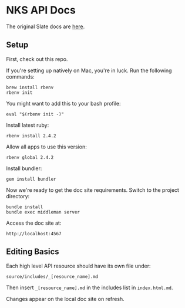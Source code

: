 # NKS API Docs

The original Slate docs are [here](./slate.md).

## Setup

First, check out this repo.

If you're setting up natively on Mac, you're in luck. Run the following commands:

    brew install rbenv
    rbenv init

You might want to add this to your bash profile:

    eval "$(rbenv init -)"

Install latest ruby:

    rbenv install 2.4.2

Allow all apps to use this version:

    rbenv global 2.4.2

Install bundler:

    gem install bundler

Now we're ready to get the doc site requirements. Switch to the project directory:

    bundle install
    bundle exec middleman server

Access the doc site at:

    http://localhost:4567

## Editing Basics

Each high level API resource should have its own file under:

    source/includes/_[resource_name].md

Then insert `_[resource_name].md` in the includes list in `index.html.md`.

Changes appear on the local doc site on refresh.
